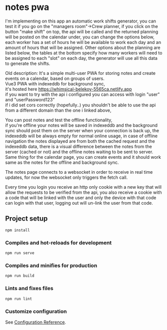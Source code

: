 # notes pwa

I'm implementing on this app an automatic work shifts generator, you can test it if you go on the "managers room"->Crew planner, if you click on the button "make shift" on top, the api will be called and the returned planning will be posted on the calendar under, you can change the options below, each worker has a set of hours he will be available to work each day and an amount of hours that will be assigned. Other options about the planning are listed below, the tables at the bottom specify how many workers will need to be assigned to each "slot" on each day, the generator will use all this data to generate the shifts.

Old description:
It's a simple multi-user PWA for storing notes and create events on a calendar, based on groups of users.<br>
Vue3 PWA with indexeddb for background sync, <br>
it's hosted here https://whimsical-belekoy-5565ca.netlify.app <br>
if you want to try with the api i configured you can access with login "user" and "userPassword123" <br>
if i did set cors correctly (hopefully..) you shouldn't be able to use the api from a different domain than the one i linked above,<br>

You can post notes and test the offline functionality,<br>
if you're offline your notes will be saved in indexeddb and the background sync should post them on the server when your connection is back up, the indexeddb will be always empty for normal online usage, in case of offline navigation the notes displayed are from both the cached request and the indexeddb data, there is a visual difference between the notes from the server (cached or not) and the offline notes waiting to be sent to server.<br>
Same thing for the calendar page, you can create events and it should work same as the notes for the offline and background sync.<br>

The notes page connects to a websocket in order to receive in real time updates, for now the websocket only triggers the fetch call.

Every time you login you receive an http only cookie with a new key that will allow the requests to be verified from the api, you also receive a cookie with a code that will be linked with the user and only the device with that code can login with that user, logging out will un-link the user from that code.

## Project setup
```
npm install
```

### Compiles and hot-reloads for development
```
npm run serve
```

### Compiles and minifies for production
```
npm run build
```

### Lints and fixes files
```
npm run lint
```

### Customize configuration
See [Configuration Reference](https://cli.vuejs.org/config/).
